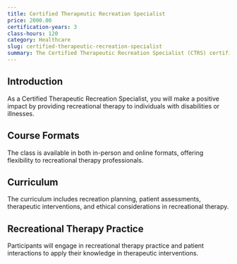 ```yaml
---
title: Certified Therapeutic Recreation Specialist
price: 2000.00
certification-years: 3
class-hours: 120
category: Healthcare
slug: certified-therapeutic-recreation-specialist
summary: The Certified Therapeutic Recreation Specialist (CTRS) certification is designed for professionals specializing in therapeutic recreation and recreational therapy. This comprehensive class covers recreation planning, patient assessments, and therapeutic interventions. It equips candidates with the skills needed to provide recreational therapy to individuals with disabilities or illnesses.
---
```


## Introduction

As a Certified Therapeutic Recreation Specialist, you will make a positive impact by providing recreational therapy to individuals with disabilities or illnesses.

## Course Formats

The class is available in both in-person and online formats, offering flexibility to recreational therapy professionals.

## Curriculum

The curriculum includes recreation planning, patient assessments, therapeutic interventions, and ethical considerations in recreational therapy.

## Recreational Therapy Practice

Participants will engage in recreational therapy practice and patient interactions to apply their knowledge in therapeutic interventions.

